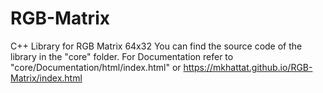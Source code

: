 # RGB-Matrix
C++ Library for RGB Matrix 64x32
You can find the source code of the library in the "core" folder.
For Documentation refer to "core/Documentation/html/index.html" or https://mkhattat.github.io/RGB-Matrix/index.html
